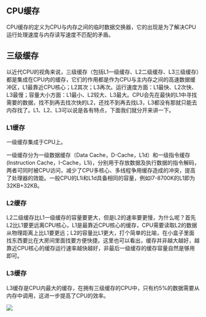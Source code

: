 ## CPU缓存

CPU缓存的定义为CPU与内存之间的临时数据交换器，它的出现是为了解决CPU运行处理速度与内存读写速度不匹配的矛盾。

## 三级缓存

以近代CPU的视角来说，三级缓存（包括L1一级缓存、L2二级缓存、L3三级缓存）都是集成在CPU内的缓存，它们的作用都是作为CPU与主内存之间的高速数据缓冲区，L1最靠近CPU核心；L2其次；L3再次。运行速度方面：L1最快、L2次快、L3最慢；容量大小方面：L1最小、L2较大、L3最大。CPU会先在最快的L1中寻找需要的数据，找不到再去找次快的L2，还找不到再去找L3，L3都没有那就只能去内存找了。L1、L2、L3可以说是各有特点，下面我们就分开来讲一下。

### L1缓存

一级缓存集成于CPU上。

一级缓存分为一级数据缓存（Data Cache，D-Cache，L1d）和一级指令缓存(Instruction Cache，I-Cache，L1i)，分别用于存放数据及执行数据的指令解码，两者可同时被CPU访问，减少了CPU多核心、多线程争用缓存造成的冲突，提高了处理器的效能。一般CPU的L1i和L1d具备相同的容量，例如I7-8700K的L1即为32KB+32KB。

### L2缓存

L2二级缓存比L1一级缓存的容量要更大，但是L2的速率要更慢，为什么呢？首先L2比L1要更远离CPU核心，L1是最靠近CPU核心的缓存，CPU需要读取L2的数据从物理距离上比L1要更远；L2的容量比L1更大，打个简单的比喻，在小盒子里面找东西要比在大房间里面找要方便快捷。这里也可以看出，缓存并非越大越好，越靠近CPU核心的缓存运行速率越快越好，非最后一级缓存的缓存容量自然是够用即可。

### L3缓存

L3缓存是CPU内最大的缓存，在拥有三级缓存的CPU中，只有约5%的数据需要从内存中调用，这进一步提高了CPU的效率。

![](/media/hpsyche/_dde_data/note/计算机基础/pict/11-1.jpg)